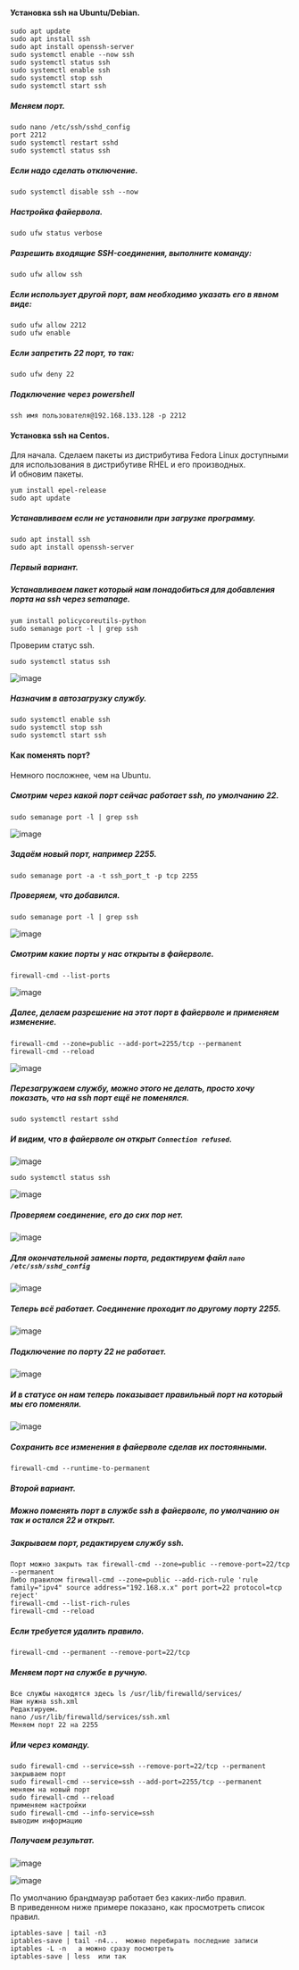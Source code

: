 #### Установка ssh на Ubuntu/Debian.

```
sudo apt update 
sudo apt install ssh
sudo apt install openssh-server
sudo systemctl enable --now ssh
sudo systemctl status ssh
sudo systemctl enable ssh
sudo systemctl stop ssh
sudo systemctl start ssh
```

##### Меняем порт.

```
sudo nano /etc/ssh/sshd_config
port 2212
sudo systemctl restart sshd
sudo systemctl status ssh
```

##### Если надо сделать отключение.

```
sudo systemctl disable ssh --now
```

##### Настройка файервола.

```
sudo ufw status verbose
```

##### Разрешить входящие SSH-соединения, выполните команду:

```
sudo ufw allow ssh
```

##### Если использует другой порт, вам необходимо указать его в явном виде:

```
sudo ufw allow 2212
sudo ufw enable
```

##### Если запретить 22 порт, то так:

```
sudo ufw deny 22
```

##### Подключение через powershell

```
ssh имя пользователя@192.168.133.128 -p 2212
```

#### Установка ssh на Centos.

Для начала. Cделаем пакеты из дистрибутива Fedora Linux доступными для использования в дистрибутиве RHEL и его производных.<br> 
И обновим пакеты.

```
yum install epel-release
sudo apt update
```

##### Устанавливаем если не установили при загрузке программу.<br>
```
sudo apt install ssh
sudo apt install openssh-server
```
##### Первый вариант.
##### Устанавливаем пакет который нам понадобиться для добавления порта на ssh через semanage.<br>
```
yum install policycoreutils-python
sudo semanage port -l | grep ssh
```
Проверим статус ssh.<br>
```
sudo systemctl status ssh
```

![image](https://github.com/tvgVita69/Linux_begin/assets/98489171/af7833c7-e519-4753-82e9-7c87c1c7f558)

##### Назначим в автозагрузку службу.<br>
```
sudo systemctl enable ssh
sudo systemctl stop ssh
sudo systemctl start ssh
```

#### Как поменять порт?

Немного посложнее, чем на Ubuntu.<br>
##### Смотрим через какой порт сейчас работает ssh, по умолчанию 22.<br>
```
sudo semanage port -l | grep ssh
```

![image](https://github.com/tvgVita69/Linux_begin/assets/98489171/0c7e9c1e-4273-4aeb-8137-816871efeb12)

##### Задаём новый порт, например 2255. <br>
```
sudo semanage port -a -t ssh_port_t -p tcp 2255
```

##### Проверяем, что добавился.<br>
```
sudo semanage port -l | grep ssh
```

![image](https://github.com/tvgVita69/Linux_begin/assets/98489171/7fcbf9ee-d3f5-4cc2-9286-43fa8f565018)

##### Смотрим какие порты у нас открыты в файерволе.<br>
```
firewall-cmd --list-ports
```

![image](https://github.com/tvgVita69/Linux_begin/assets/98489171/43958ecf-0e17-4084-aeb9-610c95dee388)

##### Далее, делаем разрешение на этот порт в файерволе и применяем изменение. <br>
```
firewall-cmd --zone=public --add-port=2255/tcp --permanent
firewall-cmd --reload
```

![image](https://github.com/tvgVita69/Linux_begin/assets/98489171/ce03d1a9-4fce-4e8a-b1c2-f407cd0c6024)

##### Перезагружаем службу, можно этого не делать, просто хочу показать, что на ssh порт ещё не поменялся.<br>

```
sudo systemctl restart sshd
```

##### И видим, что в файерволе он открыт ``Connection refused``.<br>
![image](https://github.com/tvgVita69/Linux_begin/assets/98489171/7672d63d-7516-42d8-b570-e5ab80653ae7)

```
sudo systemctl status ssh
```

![image](https://github.com/tvgVita69/Linux_begin/assets/98489171/6f4c6393-e37c-47ca-b019-077c38d5087d)

##### Проверяем соединение, его до сих пор нет.<br>

![image](https://github.com/tvgVita69/Linux_begin/assets/98489171/b6ae4157-2266-4ee7-9d22-cc6307d87cb1)

##### Для окончательной замены порта, редактируем файл ``nano /etc/ssh/sshd_config``

![image](https://github.com/tvgVita69/Linux_begin/assets/98489171/cfaf1c7e-2202-4550-a5b3-b5be70085ff3)

##### Теперь всё работает. Соединение проходит по другому порту 2255.

![image](https://github.com/tvgVita69/Linux_begin/assets/98489171/73c2123a-aed4-4de0-8e4b-c99b266ddd06)

##### Подключение по порту 22 не работает.

![image](https://github.com/tvgVita69/Linux_begin/assets/98489171/0f41f1cd-b79e-4cef-867f-c6b583245871)

##### И в статусе он нам теперь показывает правильный порт на который мы его поменяли.<br>

![image](https://github.com/tvgVita69/Linux_begin/assets/98489171/a0334310-8c9e-47ea-be05-e905d633218b)

##### Сохранить все изменения в файерволе сделав их постоянными.<br>

```
firewall-cmd --runtime-to-permanent
```

##### Второй вариант.
##### Можно поменять порт в службе ssh в файерволе, по умолчанию он так и остался 22 и открыт.<br>
##### Закрываем порт, редактируем службу ssh.

```
Порт можно закрыть так firewall-cmd --zone=public --remove-port=22/tcp --permanent
Либо правилом firewall-cmd --zone=public --add-rich-rule 'rule family="ipv4" source address="192.168.x.x" port port=22 protocol=tcp reject'
firewall-cmd --list-rich-rules
firewall-cmd --reload
```

##### Если требуется удалить правило.

```
firewall-cmd --permanent --remove-port=22/tcp
```

##### Меняем порт на службе в ручную.

```
Все службы находятся здесь ls /usr/lib/firewalld/services/
Нам нужна ssh.xml
Редактируем.
nano /usr/lib/firewalld/services/ssh.xml
Меняем порт 22 на 2255
```

##### Или через команду.

```
sudo firewall-cmd --service=ssh --remove-port=22/tcp --permanent    закрываем порт
sudo firewall-cmd --service=ssh --add-port=2255/tcp --permanent     меняем на новый порт
sudo firewall-cmd --reload                                          применяем настройки
sudo firewall-cmd --info-service=ssh                                выводим информацию
```

##### Получаем результат.

![image](https://github.com/tvgVita69/Linux_begin/assets/98489171/5458d19c-f68f-40df-bc19-2f1175435ee5)

![image](https://github.com/tvgVita69/Linux_begin/assets/98489171/0263ff33-2612-4321-94a9-8543d4ee85a6)
                                                            
По умолчанию брандмауэр работает без каких-либо правил.<br> 
В приведенном ниже примере показано, как просмотреть список правил.

```
iptables-save | tail -n3
iptables-save | tail -n4...  можно перебирать последние записи
iptables -L -n   а можно сразу посмотреть
iptables-save | less  или так
```






